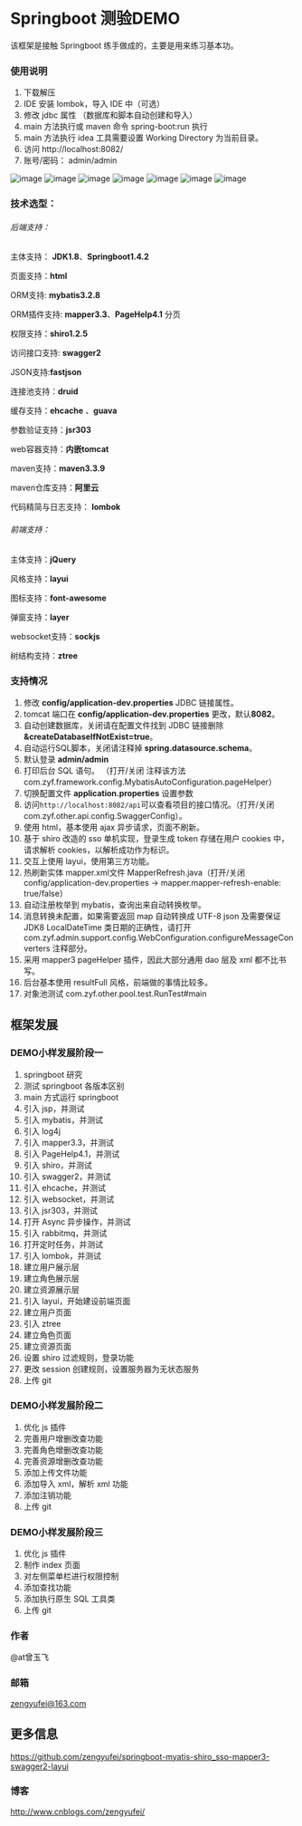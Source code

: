Springboot 测验DEMO
=====

该框架是接触 Springboot 练手做成的，主要是用来练习基本功。

### 使用说明

1. 下载解压
2. IDE 安装 lombok，导入 IDE 中（可选）
3. 修改 jdbc 属性 （数据库和脚本自动创建和导入）
4. main 方法执行或 maven 命令 spring-boot:run 执行
5. main 方法执行 idea 工具需要设置 Working Directory 为当前目录。
6. 访问 http://localhost:8082/
7. 账号/密码： admin/admin


![image](https://github.com/zengyufei/springboot-myatis-shiro_sso-mapper3-swagger2-layui/blob/master/tmp/img/login.png)
![image](https://github.com/zengyufei/springboot-myatis-shiro_sso-mapper3-swagger2-layui/blob/master/tmp/img/index.png)
![image](https://github.com/zengyufei/springboot-myatis-shiro_sso-mapper3-swagger2-layui/blob/master/tmp/img/user_manager.png)
![image](https://github.com/zengyufei/springboot-myatis-shiro_sso-mapper3-swagger2-layui/blob/master/tmp/img/user_add.png)
![image](https://github.com/zengyufei/springboot-myatis-shiro_sso-mapper3-swagger2-layui/blob/master/tmp/img/role_manager.png)
![image](https://github.com/zengyufei/springboot-myatis-shiro_sso-mapper3-swagger2-layui/blob/master/tmp/img/role_edit.png)
![image](https://github.com/zengyufei/springboot-myatis-shiro_sso-mapper3-swagger2-layui/blob/master/tmp/img/resource_manager.png)

### 技术选型：

###### 后端支持：

主体支持： **JDK1.8**、**Springboot1.4.2**

页面支持：**html**

ORM支持: **mybatis3.2.8**

ORM插件支持: **mapper3.3**、**PageHelp4.1** 分页

权限支持：**shiro1.2.5**

访问接口支持: **swagger2**

JSON支持:**fastjson**

连接池支持：**druid**

缓存支持：**ehcache** 、**guava**

参数验证支持：**jsr303**

web容器支持：**内嵌tomcat**

maven支持：**maven3.3.9**

maven仓库支持：**阿里云**

代码精简与日志支持： **lombok**

###### 前端支持：

主体支持：**jQuery**

风格支持：**layui**

图标支持：**font-awesome**

弹窗支持：**layer**

websocket支持：**sockjs**

树结构支持：**ztree**

### 支持情况

1. 修改 **config/application-dev.properties** JDBC 链接属性。
2. tomcat 端口在 **config/application-dev.properties** 更改，默认**8082**。
3. 自动创建数据库，关闭请在配置文件找到 JDBC 链接删除 **&createDatabaseIfNotExist=true**。
4. 自动运行SQL脚本，关闭请注释掉 **spring.datasource.schema**。
5. 默认登录 **admin/admin**
6. 打印后台 SQL 语句。 （打开/关闭 注释该方法 com.zyf.framework.config.MybatisAutoConfiguration.pageHelper）
7. 切换配置文件 **application.properties** 设置参数
8. 访问`http://localhost:8082/api`可以查看项目的接口情况。（打开/关闭 com.zyf.other.api.config.SwaggerConfig）。
9. 使用 html，基本使用 ajax 异步请求，页面不刷新。
10. 基于 shiro 改造的 sso 单机实现，登录生成 token 存储在用户 cookies 中，请求解析 cookies，以解析成功作为标识。
11. 交互上使用 layui，使用第三方功能。
12. 热刷新实体 mapper.xml文件 MapperRefresh.java（打开/关闭 config/application-dev.properties -> mapper.mapper-refresh-enable: true/false）
13. 自动注册枚举到 mybatis，查询出来自动转换枚举。
14. 消息转换未配置，如果需要返回 map 自动转换成 UTF-8 json 及需要保证 JDK8 LocalDateTime 类日期的正确性，请打开 com.zyf.admin.support.config.WebConfiguration.configureMessageConverters 注释部分。
15. 采用 mapper3 pageHelper 插件，因此大部分通用 dao 层及 xml 都不比书写。
16. 后台基本使用 resultFull 风格，前端做的事情比较多。
17. 对象池测试 com.zyf.other.pool.test.RunTest#main


## 框架发展

### DEMO小样发展阶段一

1. springboot 研究
2. 测试 springboot 各版本区别
3. main 方式运行 springboot
4. 引入 jsp，并测试
5. 引入 mybatis，并测试
6. 引入 log4j
7. 引入 mapper3.3，并测试
8. 引入 PageHelp4.1，并测试
9. 引入 shiro，并测试
10. 引入 swagger2，并测试
11. 引入 ehcache，并测试
12. 引入 websocket，并测试
13. 引入 jsr303，并测试
14. 打开 Async 异步操作，并测试
15. 引入 rabbitmq，并测试
16. 打开定时任务，并测试
17. 引入 lombok，并测试
18. 建立用户展示层
19. 建立角色展示层
20. 建立资源展示层
21. 引入 layui，开始建设前端页面
22. 建立用户页面
23. 引入 ztree
24. 建立角色页面
25. 建立资源页面
26. 设置 shiro 过滤规则，登录功能
27. 更改 session 创建规则，设置服务器为无状态服务
28. 上传 git


### DEMO小样发展阶段二

1. 优化 js 插件
2. 完善用户增删改查功能
3. 完善角色增删改查功能
4. 完善资源增删改查功能
5. 添加上传文件功能
6. 添加导入 xml，解析 xml 功能
7. 添加注销功能
8. 上传 git


### DEMO小样发展阶段三

1. 优化 js 插件
2. 制作 index 页面
3. 对左侧菜单栏进行权限控制
4. 添加查找功能
5. 添加执行原生 SQL 工具类
6. 上传 git

### 作者
@at曾玉飞

### 邮箱
zengyufei@163.com

## 更多信息
https://github.com/zengyufei/springboot-myatis-shiro_sso-mapper3-swagger2-layui

### 博客
http://www.cnblogs.com/zengyufei/

